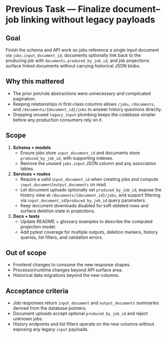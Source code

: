 # Previous Task — Finalize document–job linking without legacy payloads

## Goal
Finish the schema and API work so jobs reference a single input document via `jobs.input_document_id`, documents optionally link back to the producing job with `documents.produced_by_job_id`, and job projections surface linked documents without carrying historical JSON blobs.

## Why this mattered
- The prior join/role abstractions were unnecessary and complicated pagination.
- Keeping relationships in first-class columns allows `/jobs`, `/documents`, and `/documents/{document_id}/jobs` to answer history questions directly.
- Dropping unused `legacy_input` plumbing keeps the codebase simpler before any production consumers rely on it.

## Scope
1. **Schema + models**
   - Ensure jobs store `input_document_id` and documents store `produced_by_job_id`, with supporting indexes.
   - Remove the unused `jobs.input` JSON column and any association tables.
2. **Services + routes**
   - Require a valid `input_document_id` when creating jobs and compute `input_document`/`output_documents` on read.
   - Let document uploads optionally set `produced_by_job_id`, expose the history view at `/documents/{document_id}/jobs`, and support filtering via `input_document_id`/`produced_by_job_id` query parameters.
   - Keep document downloads disabled for soft-deleted rows and surface deletion state in projections.
3. **Docs + tests**
   - Update README + glossary examples to describe the computed projection model.
   - Add pytest coverage for multiple outputs, deletion markers, history queries, list filters, and validation errors.

## Out of scope
- Frontend changes to consume the new response shapes.
- Processor/runtime changes beyond API surface area.
- Historical data migrations beyond the new columns.

## Acceptance criteria
- Job responses return `input_document` and `output_documents` summaries derived from the database pointers.
- Document uploads accept optional `produced_by_job_id` and reject unknown jobs.
- History endpoints and list filters operate on the new columns without exposing any legacy `input` payloads.
